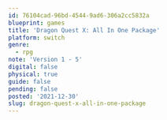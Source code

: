 ```yaml
---
id: 76104cad-96bd-4544-9ad6-306a2cc5832a
blueprint: games
title: 'Dragon Quest X: All In One Package'
platform: switch
genre:
  - rpg
note: 'Version 1 - 5'
digital: false
physical: true
guide: false
pending: false
posted: '2021-12-30'
slug: dragon-quest-x-all-in-one-package
---
```

